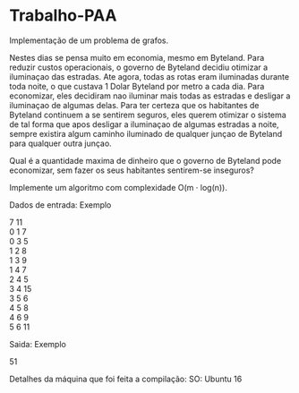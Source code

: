 # Trabalho-PAA
Implementação de um problema de grafos.

Nestes dias se pensa muito em economia, mesmo em Byteland.
Para reduzir custos operacionais, o governo de Byteland decidiu otimizar a iluminaçao
das estradas. Ate agora, todas as rotas eram iluminadas durante toda noite, o que
custava 1 Dolar Byteland por metro a cada dia. Para economizar, eles decidiram
nao iluminar mais todas as estradas e desligar a iluminaçao de algumas delas.
Para ter certeza que os habitantes de Byteland continuem a se sentirem seguros,
eles querem otimizar o sistema de tal forma que apos desligar a iluminaçao de algumas
estradas a noite, sempre existira algum caminho iluminado de qualquer junçao de
Byteland para qualquer outra junçao.

Qual  é a quantidade maxima de dinheiro que o governo de Byteland pode economizar,
sem fazer os seus habitantes sentirem-se inseguros?

Implemente um algoritmo com complexidade O(m · log(n)).

Dados de entrada: Exemplo


7 11  
0 1 7  
0 3 5  
1 2 8  
1 3 9  
1 4 7  
2 4 5  
3 4 15  
3 5 6  
4 5 8  
4 6 9  
5 6 11  


Saida: Exemplo

51


Detalhes da máquina que foi feita a compilação:
SO: Ubuntu 16
